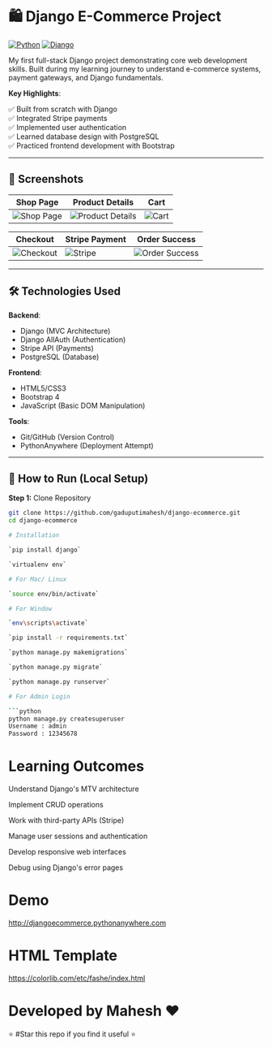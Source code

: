 # 🛍️ Django E-Commerce Project

[![Python](https://img.shields.io/badge/Python-3.7%2B-blue)](https://python.org)
[![Django](https://img.shields.io/badge/Django-2.2-green)](https://www.djangoproject.com)


My first full-stack Django project demonstrating core web development skills. Built during my learning journey to understand e-commerce systems, payment gateways, and Django fundamentals.

**Key Highlights**:

✅ Built from scratch with Django  
✅ Integrated Stripe payments  
✅ Implemented user authentication  
✅ Learned database design with PostgreSQL  
✅ Practiced frontend development with Bootstrap  

---

## 📸 Screenshots

| **Shop Page** | **Product Details** | **Cart** |
|---------------|----------------------|----------|
| ![Shop Page](https://user-images.githubusercontent.com/29988949/66098968-923f9000-e559-11e9-8691-cd5c2b181ca1.png) | ![Product Details](https://user-images.githubusercontent.com/29988949/66291084-bff84200-e895-11e9-8d53-3aa23b29dbae.png) | ![Cart](https://user-images.githubusercontent.com/29988949/66291144-f0d87700-e895-11e9-8545-b8f93f799063.png) |

| **Checkout** | **Stripe Payment** | **Order Success** |
|--------------|--------------------|-------------------|
| ![Checkout](https://user-images.githubusercontent.com/29988949/66291542-013d2180-e897-11e9-8ea9-40afcb90cee2.png) | ![Stripe](https://user-images.githubusercontent.com/29988949/66291610-29c51b80-e897-11e9-8b47-20de35d6c1d0.png) | ![Order Success](https://user-images.githubusercontent.com/29988949/66291657-3e091880-e897-11e9-830b-6cf44e72a995.png) |

---

## 🛠️ Technologies Used
**Backend**:
- Django (MVC Architecture)
- Django AllAuth (Authentication)
- Stripe API (Payments)
- PostgreSQL (Database)

**Frontend**:
- HTML5/CSS3
- Bootstrap 4
- JavaScript (Basic DOM Manipulation)

**Tools**:
- Git/GitHub (Version Control)
- PythonAnywhere (Deployment Attempt)

---

## 🚀 How to Run (Local Setup)
**Step 1:** Clone Repository  
```bash
git clone https://github.com/gaduputimahesh/django-ecommerce.git
cd django-ecommerce

# Installation

`pip install django`

`virtualenv env`

# For Mac/ Linux

`source env/bin/activate`

# For Window

`env\scripts\activate`

`pip install -r requirements.txt`

`python manage.py makemigrations`

`python manage.py migrate`

`python manage.py runserver`

# For Admin Login

```python
python manage.py createsuperuser
Username : admin
Password : 12345678
```

 # Learning Outcomes
Understand Django's MTV architecture

Implement CRUD operations

Work with third-party APIs (Stripe)

Manage user sessions and authentication

Develop responsive web interfaces

Debug using Django's error pages
# Demo

http://djangoecommerce.pythonanywhere.com

# HTML Template

https://colorlib.com/etc/fashe/index.html
# Developed by Mahesh ❤️

⭐ #Star this repo if you find it useful ⭐
